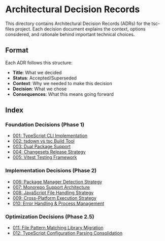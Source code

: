 # Architectural Decision Records

This directory contains Architectural Decision Records (ADRs) for the tsc-files project. Each decision document explains the context, options considered, and rationale behind important technical choices.

## Format

Each ADR follows this structure:

- **Title**: What we decided
- **Status**: Accepted/Superseded
- **Context**: Why we needed to make this decision
- **Decision**: What we chose
- **Consequences**: What this means going forward

## Index

### Foundation Decisions (Phase 1)

- [001: TypeScript CLI Implementation](./001-typescript-cli.md)
- [002: tsdown vs tsc Build Tool](./002-tsdown-vs-tsc.md)
- [003: Dual Package Support](./003-dual-package.md)
- [004: Changesets Release Strategy](./004-changesets.md)
- [005: Vitest Testing Framework](./005-vitest-vs-jest.md)

### Implementation Decisions (Phase 2)

- [006: Package Manager Detection Strategy](./006-package-manager-detection.md)
- [007: Monorepo Support Architecture](./007-monorepo-support.md)
- [008: JavaScript File Handling Strategy](./008-javascript-file-handling.md)
- [009: Cross-Platform Execution Strategy](./009-cross-platform-execution.md)
- [010: Error Handling & Process Management](./010-error-handling-process-management.md)

### Optimization Decisions (Phase 2.5)

- [011: File Pattern Matching Library Migration](./011-glob-library-migration.md)
- [012: TypeScript Configuration Parsing Consolidation](./012-tsconfig-parsing-consolidation.md)
